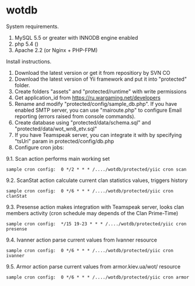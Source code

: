 wotdb
=====

System requirements.
  1. MySQL 5.5 or greater with INNODB engine enabled
  2. php 5.4 ()
  3. Apache 2.2 (or Nginx + PHP-FPM)


Install instructions.

  1. Download the latest version or get it from repositiory by SVN CO
  2. Download the latest version of Yii framework and put it into "protected" folder.
  3. Create folders "assets" and "protected/runtime" with write permissions
  4. Get application_id from https://ru.wargaming.net/developers
  5. Rename and modify "protected/config/sample_db.php". If you have enabled SMTP server, you can use "mairoute.php" to configure Email reporting (errors raised from console commands).
  6. Create database using  "protected/data/schema.sql" and "protected/data/wot_wn8_etv.sql"
  7. If you have Teamspeak server, you can integrate it with by specifying "tsUri" param in protected/config/db.php
  8. Configure cron jobs: 
  
  9.1. Scan action performs main working set

    sample cron config:  0 */2 * * * /..../wotdb/protected/yiic cron scan

  9.2. ScanStat action calculate current clan statistics values, triggers history
  
    sample cron config:  0 */6 * * * /..../wotdb/protected/yiic cron clanStat

  9.3. Presense action makes integration with Teamspeak server, looks clan members activity (cron schedule may depends of the Clan Prime-Time)
  
    sample cron config:  */15 19-23 * * * /..../wotdb/protected/yiic cron presense

  9.4. Ivanner action parse current values from Ivanner resource
  
    sample cron config:  0 */6 * * * /..../wotdb/protected/yiic cron ivanner

  9.5. Armor action parse current values from armor.kiev.ua/wot/ resource
  
    sample cron config:  0 */6 * * * /..../wotdb/protected/yiic cron armor
